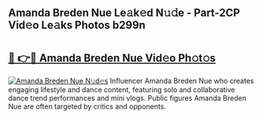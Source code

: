 ## Amanda Breden Nue Le𝚊k𝚎d N𝚞𝚍e - Part-2CP Vid𝚎o Le𝚊ks Photos b299n

# <h2><a href="http://fb7p7dw.evod.top/?m=Amanda+Breden+Nue">🔗 👉🔴 Amanda Breden Nue Vid𝚎o Ph𝚘t𝚘s</a></h2>

[![Amanda Breden Nue N𝚞d𝚎s](https://i.imgur.com/8V9OHl7.gif)](http://fb7p7dw.evod.top/?m=Amanda+Breden+Nue)
Influencer Amanda Breden Nue who creates engaging lifestyle and dance content, featuring solo and collaborative dance trend performances and mini vlogs. Public figures Amanda Breden Nue are often targeted by critics and opponents. 
